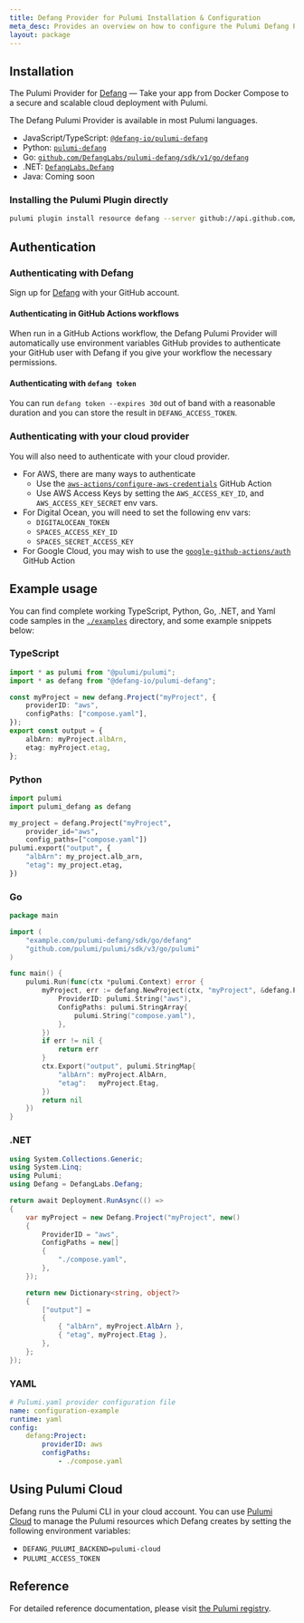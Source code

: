 ```yaml
---
title: Defang Provider for Pulumi Installation & Configuration
meta_desc: Provides an overview on how to configure the Pulumi Defang Provider.
layout: package
---
```



## Installation

The Pulumi Provider for [Defang](https://defang.io) — Take your app from Docker Compose to a secure and scalable cloud deployment with Pulumi.

The Defang Pulumi Provider is available in most Pulumi languages.

* JavaScript/TypeScript: [`@defang-io/pulumi-defang`](https://www.npmjs.com/package/@defang-io/pulumi-defang)
* Python: [`pulumi-defang`](https://pypi.org/project/pulumi-defang/)
* Go: [`github.com/DefangLabs/pulumi-defang/sdk/v1/go/defang`](https://github.com/DefangLabs/pulumi-defang)
* .NET: [`DefangLabs.Defang`](https://www.nuget.org/packages/DefangLabs.Defang/)
* Java: Coming soon

### Installing the Pulumi Plugin directly

```sh
pulumi plugin install resource defang --server github://api.github.com/DefangLabs
```

## Authentication

### Authenticating with Defang

Sign up for [Defang](https://defang.io) with your GitHub account.

#### Authenticating in GitHub Actions workflows

When run in a GitHub Actions workflow, the Defang Pulumi Provider will automatically use environment variables GitHub provides to authenticate your GitHub user with Defang if you give your workflow the necessary permissions.

#### Authenticating with `defang token`

You can run `defang token --expires 30d` out of band with a reasonable duration and you can store the result in `DEFANG_ACCESS_TOKEN`.

### Authenticating with your cloud provider

You will also need to authenticate with your cloud provider.

* For AWS, there are many ways to authenticate
  - Use the [`aws-actions/configure-aws-credentials`](https://github.com/aws-actions/configure-aws-credentials) GitHub Action
  - Use AWS Access Keys by setting the `AWS_ACCESS_KEY_ID`, and `AWS_ACCESS_KEY_SECRET` env vars.
* For Digital Ocean, you will need to set the following env vars:
  - `DIGITALOCEAN_TOKEN`
  - `SPACES_ACCESS_KEY_ID`
  - `SPACES_SECRET_ACCESS_KEY`
* For Google Cloud, you may wish to use the [`google-github-actions/auth`](https://github.com/google-github-actions/auth) GitHub Action

## Example usage

You can find complete working TypeScript, Python, Go, .NET, and Yaml code samples in the [`./examples`](https://github.com/DefangLabs/pulumi-defang/tree/main/examples) directory, and some example snippets below:

### TypeScript

```typescript
import * as pulumi from "@pulumi/pulumi";
import * as defang from "@defang-io/pulumi-defang";

const myProject = new defang.Project("myProject", {
    providerID: "aws",
    configPaths: ["compose.yaml"],
});
export const output = {
    albArn: myProject.albArn,
    etag: myProject.etag,
};
```

### Python

```python
import pulumi
import pulumi_defang as defang

my_project = defang.Project("myProject",
    provider_id="aws",
    config_paths=["compose.yaml"])
pulumi.export("output", {
    "albArn": my_project.alb_arn,
    "etag": my_project.etag,
})
```

### Go

```go
package main

import (
	"example.com/pulumi-defang/sdk/go/defang"
	"github.com/pulumi/pulumi/sdk/v3/go/pulumi"
)

func main() {
	pulumi.Run(func(ctx *pulumi.Context) error {
		myProject, err := defang.NewProject(ctx, "myProject", &defang.ProjectArgs{
			ProviderID: pulumi.String("aws"),
			ConfigPaths: pulumi.StringArray{
				pulumi.String("compose.yaml"),
			},
		})
		if err != nil {
			return err
		}
		ctx.Export("output", pulumi.StringMap{
			"albArn": myProject.AlbArn,
			"etag":   myProject.Etag,
		})
		return nil
	})
}
```

### .NET

```csharp
using System.Collections.Generic;
using System.Linq;
using Pulumi;
using Defang = DefangLabs.Defang;

return await Deployment.RunAsync(() =>
{
    var myProject = new Defang.Project("myProject", new()
    {
        ProviderID = "aws",
        ConfigPaths = new[]
        {
            "./compose.yaml",
        },
    });

    return new Dictionary<string, object?>
    {
        ["output"] =
        {
            { "albArn", myProject.AlbArn },
            { "etag", myProject.Etag },
        },
    };
});
```

### YAML

```yaml
# Pulumi.yaml provider configuration file
name: configuration-example
runtime: yaml
config:
    defang:Project:
        providerID: aws
        configPaths:
            - ./compose.yaml
```

## Using Pulumi Cloud

Defang runs the Pulumi CLI in your cloud account. You can use [Pulumi Cloud](https://www.pulumi.com/product/pulumi-cloud/) to manage the Pulumi resources which Defang creates by setting the following environment variables:

* `DEFANG_PULUMI_BACKEND=pulumi-cloud`
* `PULUMI_ACCESS_TOKEN`

## Reference

For detailed reference documentation, please visit [the Pulumi registry](https://www.pulumi.com/registry/packages/defang/).

